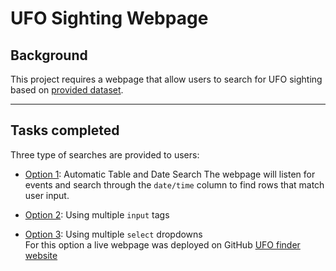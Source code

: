 # UFO Sighting Webpage

## Background

This project requires a webpage that allow users to search for UFO sighting based on [provided dataset](UFO-level-1/static/js/data.js).

<hr></hr>

## Tasks completed
Three type of searches are provided to users:
- [Option 1](UFO-Option-1/static/js/app.js): Automatic Table and Date Search 
The webpage will listen for events and search through the `date/time` column to find rows that match user input. 

- [Option 2](UFO-Option-2-Input_filter_method/static/js/app.js): Using multiple `input` tags </br>

- [Option 3](UFO-Option-3-Select_filter_method/static/js/app.js): Using multiple `select` dropdowns </br>
For this option a live webpage was deployed on GitHub [UFO finder website](https://realdreammaker.github.io/javascript-challenge/)

